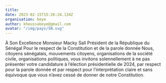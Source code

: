 ```yaml
---
title: 
date: 2023-02-15T15:26:24.134Z
organisation: beye
author: kheussabeye@gmail.com
avatar: "/img/pays/SN.svg"
---
```


À Son Excellence Monsieur Macky Sall Président de la République du Sénégal Pour le respect de la Constitution et de la parole donnée Nous, citoyens sénégalais, mouvements citoyens, organisations de la société civile, organisations politiques, vous invitons solennellement à ne pas présenter votre candidature à l’élection présidentielle de 2024, par respect pour la parole donnée et par respect pour l’interprétation claire et sans équivoque que vous n’avez cessé de donner de notre Constitution.